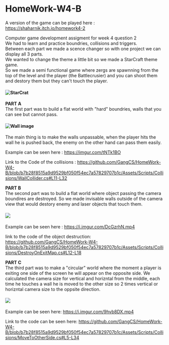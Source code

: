 # HomeWork-W4-B

A version of the game can be played here : <br />
https://shaharnik.itch.io/homework4-2


Computer game development assigment for week 4 question 2 <br />
We had to learn and practice boundries, collisions and triggers. <br />
Between each part we made a scence changer so with one project we can display all 3 parts.<br />
We wanted to change the theme a little bit so we made a StarCraft theme game.<br />
So we made a semi functional game where zergs are spawnning from the top of the level and the player (the Battlecrusier) and you can shoot them and destory them but they can't touch the player. <br />
#### ![StarCrat](https://upload.wikimedia.org/wikipedia/en/2/20/StarCraft_II_-_Box_Art.jpg)


**PART A** <br />
The first part was to build a flat world with "hard" boundries, walls that you can see but cannot pass.



#### ![Wall image](https://i.imgur.com/kMyWeLE.png)


The main thing is to make the walls unpassable, when the player hits the wall he is pushed back, the enemy on the other hand can pass them easily.

Example can be seen here :
https://imgur.com/tNTk1BO

Link to the Code of the collisions : 
https://github.com/GangCS/HomeWork-W4-B/blob/b7b28f8515a9d9529bf050f54ec7a57829707b1c/Assets/Scripts/Collisions/WallCollider.cs#L11-L32

**PART B** <br />
The second part was to build a flat world where object passing the camera boundires are destroyed.
So we made invisable walls outside of the camera view that would destory enemy and laser objects that touch them.
#### ![](https://i.imgur.com/JnL9OXc.png)


Example can be seen here :
https://i.imgur.com/DcGzrhN.mp4

link to the code of the object destruction:
https://github.com/GangCS/HomeWork-W4-B/blob/b7b28f8515a9d9529bf050f54ec7a57829707b1c/Assets/Scripts/Collisions/DestroyOnExitMap.cs#L12-L18

**PART C** <br />
The third part was to make a "circular" world where the moment a player is exiting one side of the screen he will appear on the opposite side.
We calculated the camera size for vertical and horizntal from the middle, each time he touches a wall he is moved to the other size so 2 times vertical or horizntal camera size to the oppsite direction.

#### ![](https://i.imgur.com/H3a4ik5.png)

Example can be seen here:
https://i.imgur.com/9hvb8DX.mp4

Link to the code can be seen here:
https://github.com/GangCS/HomeWork-W4-B/blob/b7b28f8515a9d9529bf050f54ec7a57829707b1c/Assets/Scripts/Collisions/MoveToOtherSide.cs#L5-L34
